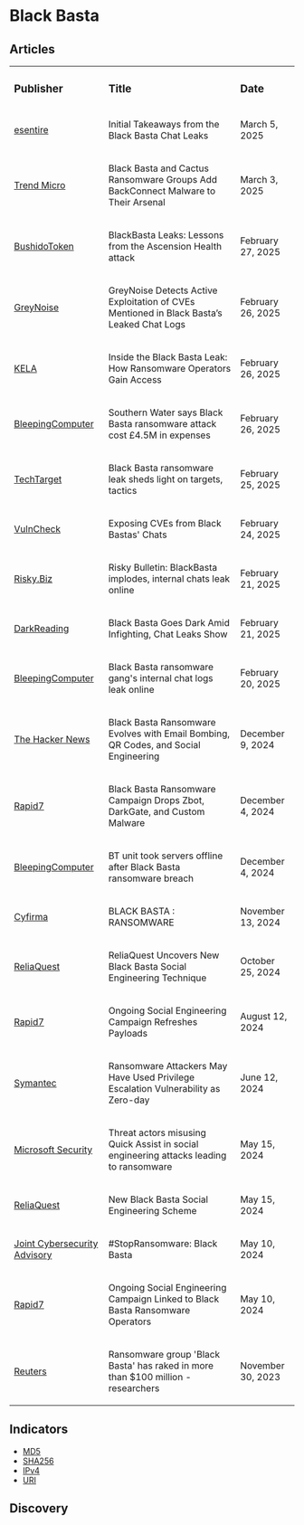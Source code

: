 # Black Basta

## Articles
<table>
  <tr>
    <td>
      <h3>Publisher</h3>
    </td>
    <td>
      <h3>Title</h3>
    </td>
    <td>
      <h3>Date</h3>
    </td>
  </tr>
  <tr>
    <td>
      <a href="https://www.esentire.com/blog/initial-takeaways-from-the-black-basta-chat-leaks">esentire</a>
    </td>
    <td>
      <p>Initial Takeaways from the Black Basta Chat Leaks</p>
    </td>
    <td>
      <p>March 5, 2025</p>
    </td>
  </tr>
  <tr>
    <td>
      <a href="https://www.trendmicro.com/en_us/research/25/b/black-basta-cactus-ransomware-backconnect.html">Trend Micro</a>
    </td>
    <td>
      <p>Black Basta and Cactus Ransomware Groups Add BackConnect Malware to Their Arsenal</p>
    </td>
    <td>
      <p>March 3, 2025</p>
    </td>
  </tr>
  <tr>
    <td>
      <a href="https://blog.bushidotoken.net/2025/02/blackbasta-leaks-lessons-from-ascension.html">BushidoToken</a>
    </td>
    <td>
      <p>BlackBasta Leaks: Lessons from the Ascension Health attack</p>
    </td>
    <td>
      <p>February 27, 2025</p>
    </td>
  </tr>
  <tr>
    <td>
      <a href="https://www.greynoise.io/blog/greynoise-detects-active-exploitation-cves-black-bastas-leaked-chat-logs">GreyNoise</a>
    </td>
    <td>
      <p>GreyNoise Detects Active Exploitation of CVEs Mentioned in Black Basta’s Leaked Chat Logs</p>
    </td>
    <td>
      <p>February 26, 2025</p>
    </td>
  </tr>
  <tr>
    <td>
      <a href="https://info.ke-la.com/hubfs/Reports/KELA%20Report%20-%20Black%20Basta%20Leak_%20How%20Ransomware%20Operators%20Gain%20Access.pdf">KELA</a>
    </td>
    <td>
      <p>Inside the Black Basta Leak: How Ransomware Operators Gain Access</p>
    </td>
    <td>
      <p>February 26, 2025</p>
    </td>
  </tr>
  <tr>
    <td>
      <a href="https://www.bleepingcomputer.com/news/security/southern-water-says-black-basta-ransomware-attack-cost-45m-in-expenses/">BleepingComputer</a>
    </td>
    <td>
      <p>Southern Water says Black Basta ransomware attack cost £4.5M in expenses</p>
    </td>
    <td>
      <p>February 26, 2025</p>
    </td>
  </tr>
  <tr>
    <td>
      <a href="https://www.techtarget.com/searchsecurity/news/366619641/Black-Basta-ransomware-leak-sheds-light-on-targets-tactics">TechTarget</a>
    </td>
    <td>
      <p>Black Basta ransomware leak sheds light on targets, tactics</p>
    </td>
    <td>
      <p>February 25, 2025</p>
    </td>
  </tr>
  <tr>
    <td>
      <a href="https://vulncheck.com/blog/black-basta-chats">VulnCheck</a>
    </td>
    <td>
      <p>Exposing CVEs from Black Bastas' Chats</p>
    </td>
    <td>
      <p>February 24, 2025</p>
    </td>
  </tr>
  <tr>
    <td>
      <a href="https://news.risky.biz/risky-bulletin-blackbasta-implodes-internal-chats-leak-online/">Risky.Biz</a>
    </td>
    <td>
      <p>Risky Bulletin: BlackBasta implodes, internal chats leak online</p>
    </td>
    <td>
      <p>February 21, 2025</p>
    </td>
  </tr>
  <tr>
    <td>
      <a href="https://www.darkreading.com/threat-intelligence/black-basta-goes-dark-infighting-chat-leaks">DarkReading</a>
    </td>
    <td>
      <p>Black Basta Goes Dark Amid Infighting, Chat Leaks Show</p>
    </td>
    <td>
      <p>February 21, 2025</p>
    </td>
  </tr>
  <tr>
    <td>
      <a href="https://www.bleepingcomputer.com/news/security/black-basta-ransomware-gang-s-internal-chat-logs-leak-online/">BleepingComputer</a>
    </td>
    <td>
      <p>Black Basta ransomware gang's internal chat logs leak online</p>
    </td>
    <td>
      <p>February 20, 2025</p>
    </td>
  </tr>
  <tr>
    <td>
      <a href="https://thehackernews.com/2024/12/black-basta-ransomware-evolves-with.html">The Hacker News</a>
    </td>
    <td>
      <p>Black Basta Ransomware Evolves with Email Bombing, QR Codes, and Social Engineering</p>
    </td>
    <td>
      <p>December 9, 2024</p>
    </td>
  </tr>
  <tr>
    <td>
      <a href="https://www.rapid7.com/blog/post/2024/12/04/black-basta-ransomware-campaign-drops-zbot-darkgate-and-custom-malware/">Rapid7</a>
    </td>
    <td>
      <p>Black Basta Ransomware Campaign Drops Zbot, DarkGate, and Custom Malware</p>
    </td>
    <td>
      <p>December 4, 2024</p>
    </td>
  </tr>
  <tr>
    <td>
      <a href="https://www.bleepingcomputer.com/news/security/bt-conferencing-division-took-servers-offline-after-black-basta-ransomware-attack/">BleepingComputer</a>
    </td>
    <td>
      <p>BT unit took servers offline after Black Basta ransomware breach</p>
    </td>
    <td>
      <p>December 4, 2024</p>
    </td>
  </tr>
  <tr>
    <td>
      <a href="https://www.cyfirma.com/research/black-basta-ransomware/">Cyfirma</a>
    </td>
    <td>
      <p>BLACK BASTA : RANSOMWARE</p>
    </td>
    <td>
      <p>November 13, 2024</p>
    </td>
  </tr>
  <tr>
    <td>
      <a href="https://www.reliaquest.com/blog/black-basta-social-engineering-technique-microsoft-teams/">ReliaQuest</a>
    </td>
    <td>
      <p>ReliaQuest Uncovers New Black Basta Social Engineering Technique</p>
    </td>
    <td>
      <p>October 25, 2024</p>
    </td>
  </tr>
  <tr>
    <td>
      <a href="https://www.rapid7.com/blog/post/2024/08/12/ongoing-social-engineering-campaign-refreshes-payloads/">Rapid7</a>
    </td>
    <td>
      <p>Ongoing Social Engineering Campaign Refreshes Payloads</p>
    </td>
    <td>
      <p>August 12, 2024</p>
    </td>
  </tr>
  <tr>
    <td>
      <a href="https://www.security.com/threat-intelligence/black-basta-ransomware-zero-day">Symantec</a>
    </td>
    <td>
      <p>Ransomware Attackers May Have Used Privilege Escalation Vulnerability as Zero-day</p>
    </td>
    <td>
      <p>June 12, 2024</p>
    </td>
  </tr>
  <tr>
    <td>
      <a href="https://www.microsoft.com/en-us/security/blog/2024/05/15/threat-actors-misusing-quick-assist-in-social-engineering-attacks-leading-to-ransomware/">Microsoft Security</a>
    </td>
    <td>
      <p>Threat actors misusing Quick Assist in social engineering attacks leading to ransomware</p>
    </td>
    <td>
      <p>May 15, 2024</p>
    </td>
  </tr>
  <tr>
    <td>
      <a href="https://www.reliaquest.com/blog/new-black-basta-social-engineering-scheme/">ReliaQuest</a>
    </td>
    <td>
      <p>New Black Basta Social Engineering Scheme</p>
    </td>
    <td>
      <p>May 15, 2024</p>
    </td>
  </tr>
  <tr>
    <td>
      <a href="https://www.cisa.gov/sites/default/files/2024-05/aa24-131a-joint-csa-stopransomware-black-basta_1.pdf">Joint Cybersecurity Advisory</a>
    </td>
    <td>
      <p>#StopRansomware: Black Basta</p>
    </td>
    <td>
      <p>May 10, 2024</p>
    </td>
  </tr>
  <tr>
    <td>
      <a href="https://www.rapid7.com/blog/post/2024/05/10/ongoing-social-engineering-campaign-linked-to-black-basta-ransomware-operators/">Rapid7</a>
    </td>
    <td>
      <p>Ongoing Social Engineering Campaign Linked to Black Basta Ransomware Operators</p>
    </td>
    <td>
      <p>May 10, 2024</p>
    </td>
  </tr>
  <tr>
    <td>
      <a href="https://www.reuters.com/technology/cybersecurity/researchers-say-russia-linked-ransomware-group-has-raked-more-than-100-million-2023-11-29/">Reuters</a>
    </td>
    <td>
      <p>Ransomware group 'Black Basta' has raked in more than $100 million -researchers</p>
    </td>
    <td>
      <p>November 30, 2023</p>
    </td>
  </tr>
</table>


## Indicators
- <a href="https://github.com/PudgyDragon/IOCs/blob/main/All/Black%20Basta%20Ransomware/samples.md5">MD5</a>
- <a href="https://github.com/PudgyDragon/IOCs/blob/main/All/Black%20Basta%20Ransomware/samples.sha256">SHA256</a>
- <a href="https://github.com/PudgyDragon/IOCs/blob/main/All/Black%20Basta%20Ransomware/IPs.txt">IPv4</a>
- <a href="https://github.com/PudgyDragon/IOCs/blob/main/All/Black%20Basta%20Ransomware/uri.txt">URI</a>

## Discovery

